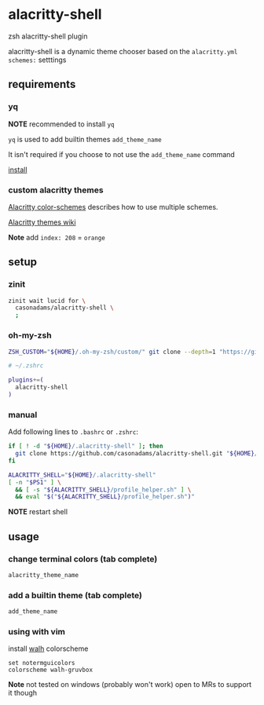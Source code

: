 # alacritty-shell

zsh alacritty-shell plugin

alacritty-shell is a dynamic theme chooser based on the `alacritty.yml`
`schemes:` setttings

## requirements

### yq

**NOTE** recommended to install `yq`

`yq` is used to add builtin themes `add_theme_name`

It isn't required if you choose to not use the `add_theme_name` command

[install](https://github.com/mikefarah/yq#install)

### custom alacritty themes

[Alacritty color-schemes](https://github.com/alacritty/alacritty/wiki/Color-schemes)
describes how to use multiple schemes.

[Alacritty themes wiki](https://github.com/casonadams/alacritty-shell/wiki/Themes)

 **Note** add `index: 208` = `orange`

## setup

### zinit

```zsh
zinit wait lucid for \
  casonadams/alacritty-shell \
  ;
```

### oh-my-zsh

```sh
ZSH_CUSTOM="${HOME}/.oh-my-zsh/custom/" git clone --depth=1 "https://github.com/casonadams/alacritty-shell.git" "${ZSH_CUSTOM}/plugins/alacritty-shell"
```

```zsh
# ~/.zshrc

plugins+=(
  alacritty-shell
)
```

### manual

Add following lines to `.bashrc` or `.zshrc`:

```sh
if [ ! -d "${HOME}/.alacritty-shell" ]; then
  git clone https://github.com/casonadams/alacritty-shell.git "${HOME}/.alacritty-shell"
fi

ALACRITTY_SHELL="${HOME}/.alacritty-shell"
[ -n "$PS1" ] \
  && [ -s "${ALACRITTY_SHELL}/profile_helper.sh" ] \
  && eval "$("${ALACRITTY_SHELL}/profile_helper.sh")"
```

**NOTE** restart shell

## usage

### change terminal colors (tab complete)

```sh
alacritty_theme_name
```

### add a builtin theme (tab complete)

```sh
add_theme_name
```

### using with vim

install [walh](https://github.com/casonadams/walh) colorscheme

```vimrc
set notermguicolors
colorscheme walh-gruvbox
```

**Note** not tested on windows (probably won't work) open to MRs to support it
though
